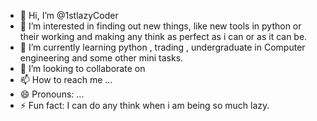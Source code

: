 - 👋 Hi, I’m @1stlazyCoder
- 👀 I’m interested in finding out new things, like new tools in python or their working and making any think as perfect as i can or as it can be.
- 🌱 I’m currently learning python , trading , undergraduate in Computer engineering and some other mini tasks. 
- 💞️ I’m looking to collaborate on 
- 📫 How to reach me ...
- 😄 Pronouns: ...
- ⚡ Fun fact: I can do any think when i am being so much lazy.  

<!---
1stlazyCoder/1stlazyCoder is a ✨ special ✨ repository because its `README.md` (this file) appears on your GitHub profile.
You can click the Preview link to take a look at your changes.
--->
